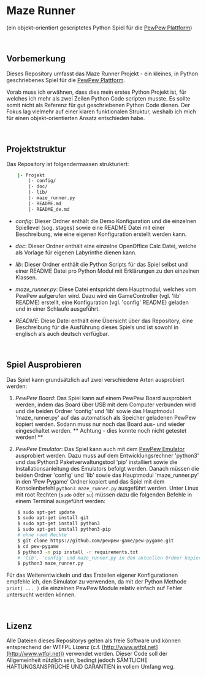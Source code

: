# Maze Runner #
(ein objekt-orientiert gescriptetes Python Spiel für die [PewPew Plattform](https://github.com/pewpew-game))

&nbsp;

## Vorbemerkung ##
Dieses Repository umfasst das Maze Runner Projekt - ein kleines, in Python geschriebenes Spiel für die  [PewPew Plattform](https://github.com/pewpew-game).

Vorab muss ich erwähnen, dass dies mein erstes Python Projekt ist, für welches ich mehr als zwei Zeilen Python Code scripten musste. Es sollte somit nicht als Referenz für gut geschriebenen Python Code dienen. Der Fokus lag vielmehr auf einer klaren funktionalen Struktur, weshalb ich mich für einen objekt-orientierten Ansatz entschieden habe.

&nbsp;

## Projektstruktur ##
Das Repository ist folgendermassen strukturiert:

```bash
    |- Projekt
        |- config/
        |- doc/
        |- lib/
        |- maze_runner.py
        |- README.md
        |- README_de.md
```

* _config_: Dieser Ordner enthält die Demo Konfiguration und die einzelnen Spiellevel (sog. stages) sowie eine README Datei mit einer Beschreibung, wie eine eigenen Konfiguration erstellt werden kann.

* _doc_: Dieser Ordner enthält eine einzelne OpenOffice Calc Datei, welche als Vorlage für eigenen Labyrinthe dienen kann.

* _lib_: Dieser Ordner enthält die Python Scripts für das Spiel selbst und einer  README Datei pro Python Modul mit Erklärungen zu den einzelnen Klassen.

* _maze\_runner.py_: Diese Datei entspricht dem Hauptmodul, welches vom PewPew aufgerufen wird. Dazu wird ein GameController (vgl. 'lib' README) erstellt, eine Konfiguration (vgl. 'config' README) geladen und in einer Schlaufe ausgeführt.

* _README_: Diese Datei enthält eine Übersicht über das Repository, eine Beschreibung für die Ausführung dieses Spiels und ist sowohl in englisch als auch deutsch verfügbar.

&nbsp;

## Spiel Ausprobieren ##
Das Spiel kann grundsätzlich auf zwei verschiedene Arten ausprobiert werden:

1. _PewPew Board_: Das Spiel kann auf einem PewPew Board ausprobiert werden, indem das Board über USB mit dem Computer verbunden wird und die beiden Ordner 'config' und 'lib' sowie das Hauptmodul 'maze\_runner.py' auf das automatisch als Speicher geladenen PewPew kopiert werden. Sodann muss nur noch das Board aus- und wieder eingeschaltet werden. ** Achtung - dies konnte noch nicht getestet werden! **

2. _PewPew Emulator_: Das Spiel kann auch mit dem [PewPew Emulator](https://github.com/pewpew-game/pew-pygame) ausprobiert werden. Dazu muss auf dem Entwicklungsrechner 'python3' und das Python3 Paketverwaltungstool 'pip' installiert sowie die Installationsanleitung des Emulators befolgt werden. Danach müssen die beiden Ordner 'config' und 'lib' sowie das Hauptmodul 'maze\_runner.py' in den 'Pew Pygame' Ordner kopiert und das Spiel mit dem Konsolenbefehl `python3 maze_runner.py` ausgeführt werden. Unter Linux mit root Rechten (`sudo` oder `su`) müssen dazu die folgenden Befehle in einem Terminal ausgeführt werden:

```bash
    $ sudo apt-get update
    $ sudo apt-get install git
    $ sudo apt-get install python3
    $ sudo apt-get install python3-pip
    # ohne root Rechte
    $ git clone https://github.com/pewpew-game/pew-pygame.git
    $ cd pew-pygame
    $ python3 -m pip install -r requirements.txt
    # 'lib', 'config' und maze_runner.py in den aktuellen Ordner kopieren
    $ python3 maze_runner.py
```

Für das Weiterentwickeln und das Erstellen eigener Konfigurationen empfehle ich, den Simulator zu verwenden, da mit der Python Methode `print( ... )` die einzelnen PewPew Module relativ einfach auf Fehler untersucht werden können.

&nbsp;

## Lizenz ##
Alle Dateien dieses Repositorys gelten als freie Software und können entsprechend der WTFPL Lizenz (c.f. [http://www.wtfpl.net](http://www.wtfpl.net)) verwendet werden. Dieser Code soll der Allgemeinheit nützlich sein, bedingt jedoch SÄMTLICHE HAFTUNGSANSPRÜCHE UND GARANTIEN in vollem Umfang weg.

&nbsp;

